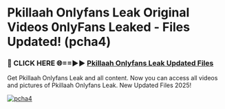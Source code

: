 # Pkillaah Onlyfans Leak Original Videos 0nlyFans Leaked - Files Updated! (pcha4)

<h3>🔴 CLICK HERE 🌐==►► <a href="https://best4dudes.click/HH4t6V" rel="nofollow">Pkillaah Onlyfans Leak Updated Files</a></h3>

Get Pkillaah Onlyfans Leak and all content. Now you can access all videos and pictures of Pkillaah Onlyfans Leak. New Updated Files 2025!

[![pcha4](https://github.com/user-attachments/assets/8c521d6e-e6e3-4a75-9320-d58ab9d79d5b)](https://best4dudes.click/HH4t6V)
